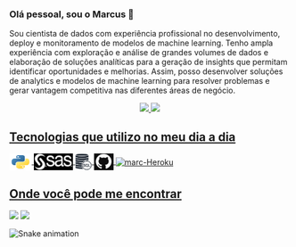 ### Olá pessoal, sou o Marcus 👋
Sou cientista de dados com experiência profissional no desenvolvimento, deploy e monitoramento de modelos de machine learning. Tenho ampla experiência com exploração e análise de grandes volumes de dados e elaboração de soluções analíticas para a geração de insights que permitam identificar oportunidades e melhorias. Assim, posso desenvolver soluções de analytics e modelos de machine learning para resolver problemas e gerar vantagem competitiva nas diferentes áreas de negócio.

<div align="center">
  <a href="https://github.com/mvpalheta">
  <img height="150em" src="https://github-readme-stats.vercel.app/api?username=mvpalheta&show_icons=true&theme=dracula&include_all_commits=true&count_private=true"/>
  <img width="44%" src="https://github-readme-stats.vercel.app/api/top-langs/?username=mvpalheta&layout=compact&langs_count=7&theme=dracula"/>
</div>

## Tecnologias que utilizo no meu dia a dia  
<img align="center" alt="marc-Python" height="30" width="40" src="https://raw.githubusercontent.com/devicons/devicon/master/icons/python/python-original.svg">
<img align="center" alt="marc-SAS" height="30" width="70" src="https://github.com/mvpalheta/mvpalheta/blob/main/sas_logo_icon_white.png">  
<img align="center" alt="marc-SQL" height="30" width="30" src="https://github.com/mvpalheta/mvpalheta/blob/main/SQL_icon.JPG">
<img align="center" alt="marc-Github" height="30" width="35" src="https://github.com/mvpalheta/mvpalheta/blob/main/github_icon_bw1.PNG">
<img align="center" alt="marc-Heroku" height="30" width="40" src="https://cdn.jsdelivr.net/gh/devicons/devicon/icons/heroku/heroku-plain-wordmark.svg">

## Onde você pode me encontrar
<div> 
  <a href="https://www.linkedin.com/in/mvpalheta" target="_blank"><img src="https://img.shields.io/badge/-LinkedIn-%230077B5?style=for-the-badge&logo=linkedin&logoColor=white" target="_blank"></a>  
  <a href = "mailto:mvpalheta@gmail.com"><img src="https://img.shields.io/badge/-Gmail-%23333?style=for-the-badge&logo=gmail&logoColor=white" target="_blank"></a>
</div>
  
![Snake animation](https://github.com/mvpalheta/mvpalheta/blob/output/github-contribution-grid-snake.svg)
       
          
